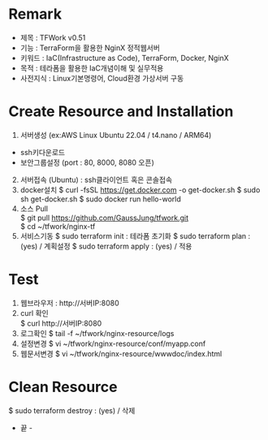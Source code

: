 # Remark  
- 제목 : TFWork v0.51   
- 기능 : TerraForm을 활용한 NginX 정적웹서버
- 키워드 : IaC(Infrastructure as Code), TerraForm, Docker, NginX
- 목적 : 테라폼을 활용한 IaC개념이해 및 실무적용
- 사전지식 : Linux기본명령어, Cloud환경 가상서버 구동 

# Create Resource and Installation  
1) 서버생성 (ex:AWS Linux Ubuntu 22.04 / t4.nano / ARM64)
- ssh키다운로드
- 보안그룹설정 (port : 80, 8000, 8080 오픈)
2) 서버접속 (Ubuntu) : ssh클라이언트 혹은 콘솔접속 
3) docker설치 
$ curl -fsSL https://get.docker.com -o get-docker.sh 
$ sudo sh get-docker.sh
$ sudo docker run hello-world
3) 소스 Pull  
$ git pull https://github.com/GaussJung/tfwork.git  
$ cd ~/tfwork/nginx-tf 
4) 서비스기동
$ sudo terraform init  : 테라폼 초기화
$ sudo terraform plan  : (yes) / 계획설정
$ sudo terraform apply : (yes) / 적용 

# Test   
1) 웹브라우저 : http://서버IP:8080
2) curl 확인  
$ curl http://서버IP:8080
2) 로그확인 
$ tail -f ~/tfwork/nginx-resource/logs
3) 설정변경
$ vi ~/tfwork/nginx-resource/conf/myapp.conf 
4) 웹문서변경
$ vi ~/tfwork/nginx-resource/wwwdoc/index.html  
   
# Clean Resource    
$ sudo terraform destroy : (yes) / 삭제  

- 끝 - 
